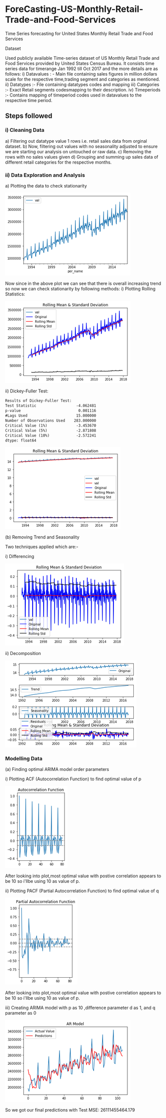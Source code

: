 # ForeCasting-US-Monthly-Retail-Trade-and-Food-Services
Time Series forecasting for United States Monthly Retail Trade and Food Services

Dataset

Used publicly available Time-series dataset of US Monthly Retail Trade and Food Services provided by United States Census Bureau.
It consists time series data for timerange Jan 1992 till Oct 2017 and the more details are as follows:
i) Datavalues : - Main file containing sales figures in million dollars scale for the respective time,trading segment and categories as mentioned.
ii) Datatypes :- File containing datatypes codes and mapping
iii) Categories :- Exact Retail segments codesmapping to their description.
iv) Timeperiods :-  Contains mapping of timeperiod codes used in datavalues to the respective time period.

## Steps followed

### i) Cleaning Data

a) Filtering out datatype value 1 rows i.e. retail sales data from orginal dataset.
b) Now, filtering out values with no seasonality adjusted to ensure we are starting our analysis on untouched or raw data.
c) Removing the rows with no sales values given
d) Grouping and summing up sales data of different retail categories for the respective months.

### ii) Data Exploration and Analysis

a) Plotting the data to check stationarity

![alt text](https://github.com/techsachinkr/ForeCasting-US-Monthly-Retail-Trade-and-Food-Services/blob/master/output%20plots/salesdata%20plot.png)

Now since in the above plot we can see that there is overall increasing trend so now we can check stationarity by following methods:
 i) Plotting Rolling Statistics: 
 
 
![alt text](https://github.com/techsachinkr/ForeCasting-US-Monthly-Retail-Trade-and-Food-Services/blob/master/output%20plots/rolling%20mean%20and%20std%20plot.png)

ii) Dickey-Fuller Test: 
```
Results of Dickey-Fuller Test:
Test Statistic                  -4.062481
p-value                          0.001116
#Lags Used                      15.000000
Number of Observations Used    283.000000
Critical Value (1%)             -3.453670
Critical Value (5%)             -2.871808
Critical Value (10%)            -2.572241
dtype: float64
```
![alt text](https://github.com/techsachinkr/ForeCasting-US-Monthly-Retail-Trade-and-Food-Services/blob/master/output%20plots/dickey-fuller%20test%20plot.png)


(b) Removing Trend and Seasonality

Two techniques applied which are:-

i) Differencing

![alt text](https://github.com/techsachinkr/ForeCasting-US-Monthly-Retail-Trade-and-Food-Services/blob/master/output%20plots/differencing_output_plot.png)

ii) Decomposition

![alt text](https://github.com/techsachinkr/ForeCasting-US-Monthly-Retail-Trade-and-Food-Services/blob/master/output%20plots/decomposition_output_plot.png)

### Modelling Data

(a) Finding optimal ARIMA model order parameters

i) Plotting ACF (Autocorrelation Function) to find optimal value of p

![alt text](https://github.com/techsachinkr/ForeCasting-US-Monthly-Retail-Trade-and-Food-Services/blob/master/output%20plots/acf-plot.png)

After looking into plot,most optimal value with postive correlation appears to be 10 so i'llbe using 10 as value of p.

ii) Plotting PACF (Partial Autocorrelation Function) to find optimal value of q

![alt text](https://github.com/techsachinkr/ForeCasting-US-Monthly-Retail-Trade-and-Food-Services/blob/master/output%20plots/pacf-plot.png)

After looking into plot,most optimal value with postive correlation appears to be 10 so i'llbe using 10 as value of p.

iii) Creating ARIMA model with p as 10 ,difference parameter d as 1, and q parameter as 0

![alt text](https://github.com/techsachinkr/ForeCasting-US-Monthly-Retail-Trade-and-Food-Services/blob/master/output%20plots/ARIMA-Plot.png)

So we got our final predictions with Test MSE: 26111455464.179
